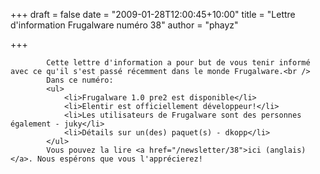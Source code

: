 
+++
draft = false
date = "2009-01-28T12:00:45+10:00"
title = "Lettre d'information Frugalware numéro 38"
author = "phayz"

+++

            Cette lettre d'information a pour but de vous tenir informé avec ce qu'il s'est passé récemment dans le monde Frugalware.<br />
            Dans ce numéro:
            <ul>
                <li>Frugalware 1.0 pre2 est disponible</li>
                <li>Elentir est officiellement développeur!</li>
                <li>Les utilisateurs de Frugalware sont des personnes également - juky</li>
                <li>Détails sur un(des) paquet(s) - dkopp</li>
            </ul>
            Vous pouvez la lire <a href="/newsletter/38">ici (anglais)</a>. Nous espérons que vous l'apprécierez!
            
        
